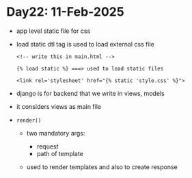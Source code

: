# Day22: 11-Feb-2025

- app level static file for css

- load static dtl tag is used to load external css file

    ```
    <!-- write this in main.html -->

    {% load static %} ===> used to load static files

    <link rel='stylesheet' href="{% static 'style.css' %}">
    ```


- django is for backend that we write in views, models

- it considers views as main file

- `render()`
    - two mandatory args: 
        - request
        - path of template

    - used to render templates and also to create response